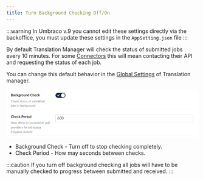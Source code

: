 ```yaml
---
title: Turn Background Checking Off/On
---
```


:::warning
In Umbraco v.9 you cannot edit these settings directly via the backoffice, you must update these settings in the `AppSetting.json` file
:::

By default Translation Manager will check the status of submitted jobs every 10 minutes. For some [Connectors](../../key_topics/connector) this will mean contacting their API and requesting the status of each job. 

You can change this default behavior in the [Global Settings](/docs/reference/global) of Translation manager.

![Background settings](background.png)


- Background Check - Turn off to stop checking completely.
- Check Period - How may seconds between checks.


:::caution
If you turn off background checking all jobs will have to be manually checked to progress between submitted and received.
:::

  